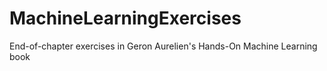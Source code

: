 # MachineLearningExercises
End-of-chapter exercises in Geron Aurelien's Hands-On Machine Learning book
